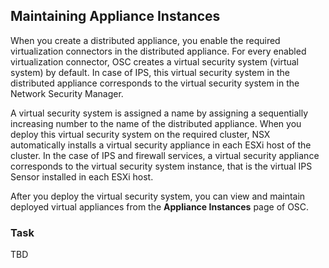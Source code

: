 ## Maintaining Appliance Instances

When you create a distributed appliance, you enable the required virtualization connectors in the distributed appliance. For every enabled virtualization connector, OSC creates a virtual security system (virtual system) by default. In case of IPS, this virtual security system in the distributed appliance corresponds to the virtual security system in the Network Security Manager.

A virtual security system is assigned a name by assigning a sequentially increasing number to the name of the distributed appliance. When you deploy this virtual security system on the required cluster, NSX automatically installs a virtual security appliance in each ESXi host of the cluster. In the case of IPS and firewall services, a virtual security appliance corresponds to the virtual security system instance, that is the virtual IPS Sensor installed in each ESXi host.

After you deploy the virtual security system, you can view and maintain deployed virtual appliances from the **Appliance Instances** page of OSC.

### Task
TBD
